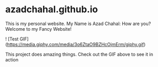 # azadchahal.github.io
This is my personal website. My Name is Azad Chahal: How are you? Welcome to my Fancy Website!

! [Test GIF] (https://media.giphy.com/media/3o6ZtaO9BZHcOjmErm/giphy.gif)

This project does amazing things. Check out the GIF above to see it in action